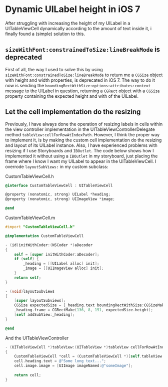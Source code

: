 # Dynamic UILabel height in iOS 7

After struggling with increasing the height of my UILabel in a UITableViewCell dynamically according to the amount of
text inside it, i finally found a (simple) solution to this. 

## `sizeWithFont:constrainedToSize:lineBreakMode` is deprecated
First of all, the way I used to solve this by using `sizeWithFont:constrainedToSize:lineBreakMode` to return me a
`CGSize` object with height and width properties, is deprecated in iOS 7. The way to do it now is sending the 
`boundingRectWithSize:options:attributes:context` message to the UILabel in question, returning a `CGRect` object with
a `CGSize` property containing the expected height and with of the UILabel.

## Let the cell implementation do the resizing
Previously, I have always done the operation of resizing labels in cells within the view controller implementation in the
UITableViewControllerDelegate method `tableView:cellForRowAtIndexPath`. However, I think the proper way to implement it,
is by making the custom cell implementation do the resizing and layout of its UILabel instance. Also, I have experienced 
problems with resizing if I use Storyboards and `IBOutlet`. The code below shows how I implemented it without using 
a `IBOutlet` in my storyboard, just placing the frame where I know I want my UILabel to appear in the UITableViewCell. 
I overrode `layoutSubViews:` in my custom subclass:

CustomTableViewCell.h
```objective-c
@interface CustomTableViewCell : UITableViewCell

@property (nonatomic, strong) UILabel *heading;
@property (nonatomic, strong) UIImageView *image;

@end
```

CustomTableViewCell.m
```objective-c
#import "CustomTableViewCell.h"

@implementation CustomTableViewCell

- (id)initWithCoder:(NSCoder *)aDecoder
{
    self = [super initWithCoder:aDecoder];
    if (self) {
        _heading = [[UILabel alloc] init];
        _image = [[UIImageView alloc] init];
    }
    return self;
}

- (void)layoutSubviews
{
    [super layoutSubviews];
    CGSize expectedSize = [_heading.text boundingRectWithSize:CGSizeMake(151, 104) options:(NSStringDrawingUsesLineFragmentOrigin) attributes:@{NSFontAttributeName: _heading.font} context:nil].size;
    _heading.frame = CGRectMake(136, 8, 151, expectedSize.height);
    [self addSubView:_heading];
}

@end
```

And the UITableViewController

```objective-c
- (UITableViewCell *)tableView:(UITableView *)tableView cellForRowAtIndexPath:(NSIndexPath *)indexPath
{
    CustomTableViewCell *cell = (CustomTableViewCell *)[self.tableView dequeueReusableCellWithIdentifier:@"CustomCell"]; 
    cell.heading.text = @"Some long text...";
    cell.image.image = [UIImage imageNamed:@"someImage"];
    
    return cell;
}
```
